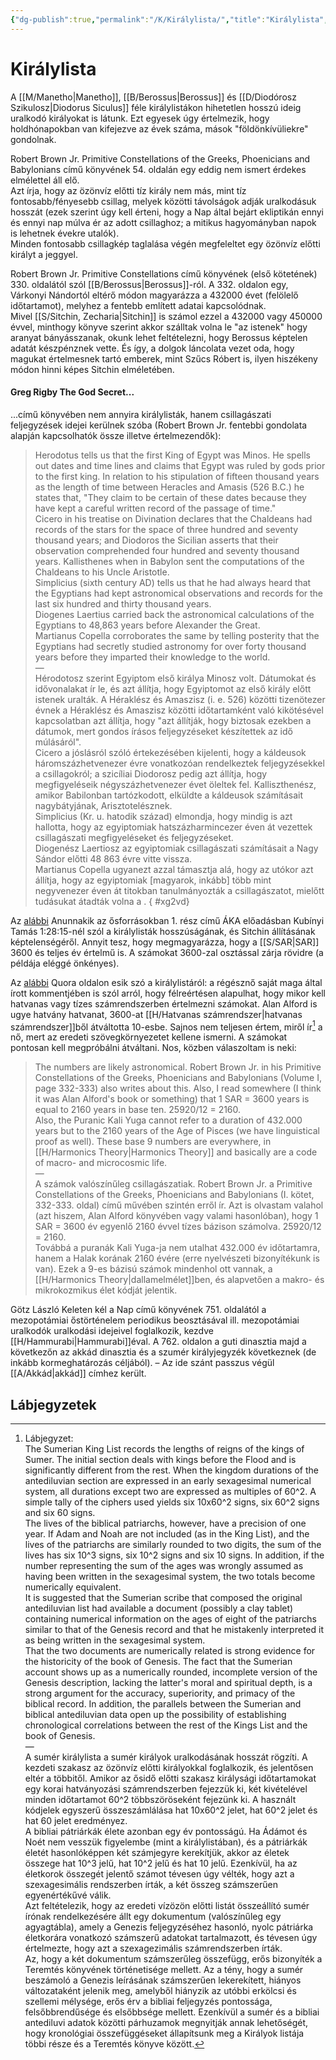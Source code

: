 ```yaml
---
{"dg-publish":true,"permalink":"/K/Királylista/","title":"Királylista","tags":["Englishtexttranslated"],"created":"2023-11-12T04:45","updated":"2025-03-24T18:06"}
---
```



# Királylista

A [[M/Manetho\|Manetho]], [[B/Berossus\|Berossus]] és [[D/Diodórosz Szikulosz\|Diodorus Siculus]] féle királylistákon hihetetlen hosszú ideig uralkodó királyokat is látunk. Ezt egyesek úgy értelmezik, hogy holdhónapokban van kifejezve az évek száma, mások "földönkívüliekre" gondolnak.  

Robert Brown Jr. Primitive Constellations of the Greeks, Phoenicians and Babylonians című könyvének 54. oldalán egy eddig nem ismert érdekes elmélettel áll elő.  
Azt írja, hogy az özönvíz előtti tíz király nem más, mint tíz fontosabb/fényesebb csillag, melyek közötti távolságok adják uralkodásuk hosszát (ezek szerint úgy kell érteni, hogy a Nap által bejárt ekliptikán ennyi és ennyi nap múlva ér az adott csillaghoz; a mitikus hagyományban napok is lehetnek évekre utalók).  
Minden fontosabb csillagkép taglalása végén megfeleltet egy özönvíz előtti királyt a jeggyel.  



Robert Brown Jr. Primitive Constellations című könyvének (első kötetének) 330. oldalától szól [[B/Berossus\|Berossus]]-ról. A 332. oldalon egy, Várkonyi Nándortól eltérő módon magyarázza a 432000 évet (felölelő időtartamot), melyhez a fentebb említett adatai kapcsolódnak.  
Mivel [[S/Sitchin, Zecharia\|Sitchin]] is számol ezzel a 432000 vagy 450000 évvel, minthogy könyve szerint akkor szálltak volna le "az istenek" hogy aranyat bányásszanak, okunk lehet feltételezni, hogy Berossus képtelen adatát készpénznek vette. És így, a dolgok láncolata vezet oda, hogy magukat értelmesnek tartó emberek, mint Szűcs Róbert is, ilyen hiszékeny módon hinni képes Sitchin elméletében.  

#### Greg Rigby The God Secret...

...című könyvében nem annyira királylisták, hanem csillagászati feljegyzések idejei kerülnek szóba (Robert Brown Jr. fentebbi gondolata alapján kapcsolhatók össze illetve értelmezendők):  
> Herodotus tells us that the first King of Egypt was Minos. He spells out dates and time lines and claims that Egypt was ruled by gods prior to the first king. In relation to his stipulation of fifteen thousand years as the length of time between Heracles and Amasis (526 B.C.) he states that, "They claim to be certain of these dates because they have kept a careful written record of the passage of time."  
> Cicero in his treatise on Divination declares that the Chaldeans had records of the stars for the space of three hundred and seventy thousand years; and Diodoros the Sicilian asserts that their observation comprehended four hundred and seventy thousand years. Kallisthenes when in Babylon sent the computations of the Chaldeans to his Uncle Aristotle.  
> Simplicius (sixth century AD) tells us that he had always heard that the Egyptians had kept astronomical observations and records for the last six hundred and thirty thousand years.  
> Diogenes Laertius carried back the astronomical calculations of the Egyptians to 48,863 years before Alexander the Great.  
> Martianus Copella corroborates the same by telling posterity that the Egyptians had secretly studied astronomy for over forty thousand years before they imparted their knowledge to the world.  
> —  
> Hérodotosz szerint Egyiptom első királya Minosz volt. Dátumokat és idővonalakat ír le, és azt állítja, hogy Egyiptomot az első király előtt istenek uralták. A Héraklész és Amaszisz (i. e. 526) közötti tizenötezer évnek a Héraklész és Amaszisz közötti időtartamként való kikötésével kapcsolatban azt állítja, hogy "azt állítják, hogy biztosak ezekben a dátumok, mert gondos írásos feljegyzéseket készítettek az idő múlásáról".  
> Cicero a jóslásról szóló értekezésében kijelenti, hogy a káldeusok háromszázhetvenezer évre vonatkozóan rendelkeztek feljegyzésekkel a csillagokról; a szicíliai Diodorosz pedig azt állítja, hogy megfigyeléseik négyszázhetvenezer évet öleltek fel. Kalliszthenész, amikor Babilonban tartózkodott, elküldte a káldeusok számításait nagybátyjának, Arisztotelésznek.  
> Simplicius (Kr. u. hatodik század) elmondja, hogy mindig is azt hallotta, hogy az egyiptomiak hatszázharmincezer éven át vezettek csillagászati megfigyeléseket és feljegyzéseket.  
> Diogenész Laertiosz az egyiptomiak csillagászati számításait a Nagy Sándor előtti 48 863 évre vitte vissza.  
> Martianus Copella ugyanezt azzal támasztja alá, hogy az utókor azt állítja, hogy az egyiptomiak \[magyarok, inkább\] több mint negyvenezer éven át titokban tanulmányozták a csillagászatot, mielőtt tudásukat átadták volna a .
{ #xg2vd}


Az [alábbi](https://youtu.be/OoCmcHmcs1o) Anunnakik az ősforrásokban 1. rész című ÁKA előadásban Kubínyi Tamás 1:28:15-nél szól a királylisták hosszúságának, és Sitchin állításának képtelenségéről. Annyit tesz, hogy megmagyarázza, hogy a [[S/SAR\|SAR]] 3600 és teljes év értelmű is. A számokat 3600-zal osztással zárja rövidre (a példája eléggé önkényes).  

Az [alábbi](https://qr.ae/TezGJ8) Quora oldalon esik szó a királylistáról: a régésznő saját maga által írott kommentjében is szól arról, hogy félreértésen alapulhat, hogy mikor kell hatvanas vagy tízes számrendszerben értelmezni számokat. Alan Alford is ugye hatvány hatvanat, 3600-at [[H/Hatvanas számrendszer\|hatvanas számrendszer]]ből átváltotta 10-esbe. Sajnos nem teljesen értem, miről ír[^1] a nő, mert az eredeti szövegkörnyezetet kellene ismerni. A számokat pontosan kell megpróbálni átváltani. Nos, közben válaszoltam is neki:  
> The numbers are likely astronomical. Robert Brown Jr. in his Primitive Constellations of the Greeks, Phoenicians and Babylonians (Volume I, page 332-333) also writes about this. Also, I read somewhere (I think it was Alan Alford's book or something) that 1 SAR = 3600 years is equal to 2160 years in base ten. 25920/12 = 2160.  
> Also, the Puranic Kali Yuga cannot refer to a duration of 432.000 years but to the 2160 years of the Age of Pisces (we have linguistical proof as well). These base 9 numbers are everywhere, in [[H/Harmonics Theory\|Harmonics Theory]] and basically are a code of macro- and microcosmic life.  
> —  
> A számok valószínűleg csillagászatiak. Robert Brown Jr. a Primitive Constellations of the Greeks, Phoenicians and Babylonians (I. kötet, 332-333. oldal) című művében szintén erről ír. Azt is olvastam valahol (azt hiszem, Alan Alford könyvében vagy valami hasonlóban), hogy 1 SAR = 3600 év egyenlő 2160 évvel tízes bázison számolva. 25920/12 = 2160.  
> Továbbá a puranák Kali Yuga-ja nem utalhat 432.000 év időtartamra, hanem a Halak korának 2160 évére (erre nyelvészeti bizonyítékunk is van). Ezek a 9-es bázisú számok mindenhol ott vannak, a [[H/Harmonics Theory\|dallamelmélet]]ben, és alapvetően a makro- és mikrokozmikus élet kódját jelentik.  

Götz László Keleten kél a Nap című könyvének 751. oldalától a mezopotámiai őstörténelem periodikus beosztásával ill. mezopotámiai uralkodók uralkodási idejeivel foglalkozik, kezdve [[H/Hammurabi\|Hammurabi]]éval. A 762. oldalon a guti dinasztia majd a következőn az akkád dinasztia és a szumér királyjegyzék következnek (de inkább kormeghatározás céljából). – Az ide szánt passzus végül [[A/Akkád\|akkád]] címhez került.  

  

## Lábjegyzetek

[^1]: Lábjegyzet:  
The Sumerian King List records the lengths of reigns of the kings of Sumer. The initial section deals with kings before the Flood and is significantly different from the rest. When the kingdom durations of the antediluvian section are expressed in an early sexagesimal numerical system, all durations except two are expressed as multiples of 60^2. A simple tally of the ciphers used yields six 10x60^2 signs, six 60^2 signs and six 60 signs.  
The lives of the biblical patriarchs, however, have a precision of one year. If Adam and Noah are not included (as in the King List), and the lives of the patriarchs are similarly rounded to two digits, the sum of the lives has six 10^3 signs, six 10^2 signs and six 10 signs. In addition, if the number representing the sum of the ages was wrongly assumed as having been written in the sexagesimal system, the two totals become numerically equivalent.  
It is suggested that the Sumerian scribe that composed the original antediluvian list had available a document (possibly a clay tablet) containing numerical information on the ages of eight of the patriarchs similar to that of the Genesis record and that he mistakenly interpreted it as being written in the sexagesimal system.  
That the two documents are numerically related is strong evidence for the historicity of the book of Genesis. The fact that the Sumerian account shows up as a numerically rounded, incomplete version of the Genesis description, lacking the latter's moral and spiritual depth, is a strong argument for the accuracy, superiority, and primacy of the biblical record. In addition, the parallels between the Sumerian and biblical antediluvian data open up the possibility of establishing chronological correlations between the rest of the Kings List and the book of Genesis.  
—  
A sumér királylista a sumér királyok uralkodásának hosszát rögzíti. A kezdeti szakasz az özönvíz előtti királyokkal foglalkozik, és jelentősen eltér a többitől. Amikor az ősidő előtti szakasz királysági időtartamokat egy korai hatványozási számrendszerben fejezzük ki, két kivételével minden időtartamot 60^2 többszöröseként fejezünk ki. A használt kódjelek egyszerű összeszámlálása hat 10x60^2 jelet, hat 60^2 jelet és hat 60 jelet eredményez.  
A bibliai pátriárkák élete azonban egy év pontosságú. Ha Ádámot és Noét nem vesszük figyelembe (mint a királylistában), és a pátriárkák életét hasonlóképpen két számjegyre kerekítjük, akkor az életek összege hat 10^3 jelű, hat 10^2 jelű és hat 10 jelű. Ezenkívül, ha az életkorok összegét jelentő számot tévesen úgy vélték, hogy azt a szexagesimális rendszerben írták, a két összeg számszerűen egyenértékűvé válik.  
Azt feltételezik, hogy az eredeti vízözön előtti listát összeállító sumér írónak rendelkezésére állt egy dokumentum (valószínűleg egy agyagtábla), amely a Genezis feljegyzéséhez hasonló, nyolc pátriárka életkorára vonatkozó számszerű adatokat tartalmazott, és tévesen úgy értelmezte, hogy azt a szexagezimális számrendszerben írták.  
Az, hogy a két dokumentum számszerűleg összefügg, erős bizonyíték a Teremtés könyvének történetisége mellett. Az a tény, hogy a sumér beszámoló a Genezis leírásának számszerűen lekerekített, hiányos változataként jelenik meg, amelyből hiányzik az utóbbi erkölcsi és szellemi mélysége, erős érv a bibliai feljegyzés pontossága, felsőbbrendűsége és elsőbbsége mellett. Ezenkívül a sumér és a bibliai antediluvi adatok közötti párhuzamok megnyitják annak lehetőségét, hogy kronológiai összefüggéseket állapítsunk meg a Királyok listája többi része és a Teremtés könyve között.  